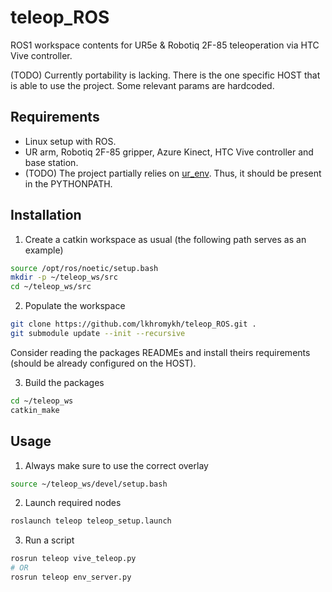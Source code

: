 # teleop_ROS
ROS1 workspace contents for UR5e & Robotiq 2F-85 teleoperation via HTC Vive controller. 

(TODO) Currently portability is lacking. There is the one specific HOST that is able to use the project. Some relevant params are hardcoded.

## Requirements
* Linux setup with ROS.
* UR arm, Robotiq 2F-85 gripper, Azure Kinect, HTC Vive controller and base station.
* (TODO) The project partially relies on [ur_env](https://github.com/RQC-Robotics/ur5-env/tree/dev). Thus, it should be present in the PYTHONPATH.   


## Installation

1. Create a catkin workspace as usual (the following path serves as an example)
```bash
source /opt/ros/noetic/setup.bash
mkdir -p ~/teleop_ws/src
cd ~/teleop_ws/src
```

2. Populate the workspace
```bash
git clone https://github.com/lkhromykh/teleop_ROS.git .
git submodule update --init --recursive
```
Consider reading the packages READMEs and install theirs requirements (should be already configured on the HOST).

3. Build the packages
 ```bash
cd ~/teleop_ws
catkin_make
```

## Usage
1. Always make sure to use the correct overlay 
```bash
source ~/teleop_ws/devel/setup.bash
```
2. Launch required nodes
```bash
roslaunch teleop teleop_setup.launch
```
3. Run a script
```bash
rosrun teleop vive_teleop.py
# OR
rosrun teleop env_server.py
```
